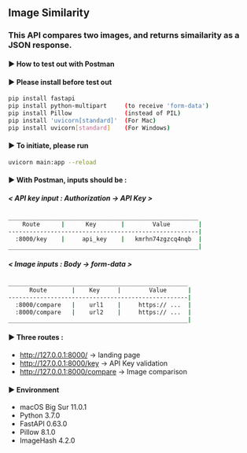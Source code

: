 ## Image Similarity

### This API compares two images, and returns simailarity as a JSON response.

#### ▶ How to test out with Postman




#### ▶  Please install before test out

```bash
pip install fastapi
pip install python-multipart     (to receive 'form-data')
pip install Pillow               (instead of PIL)
pip install 'uvicorn[standard]'  (For Mac)
pip install uvicorn[standard]    (For Windows)
```



#### ▶ To initiate, please run

```bash
uvicorn main:app --reload
```

#### ▶  With Postman, inputs should be :

##### < API key input : Authorization -> API Key >
```bash
______________________________________________________
    Route      |      Key       |        Value        |
------------------------------------------------------|    
  :8000/key    |     api_key    |   kmrhn74zgzcq4nqb  |
______________________________________________________|
```
##### < Image inputs : Body -> form-data >
```bash
___________________________________________________
      Route       |    Key     |        Value      |
---------------------------------------------------|        
  :8000/compare   |    url1    |     https:// ...  |
  :8000/compare   |    url2    |     https:// ...  |
___________________________________________________|  
```


#### ▶  Three routes :

  - http://127.0.0.1:8000/         -> landing page
  - http://127.0.0.1:8000/key      -> API Key validation
  - http://127.0.0.1:8000/compare  -> Image comparison
  
  
#### ▶  Environment

- macOS Big Sur 11.0.1
- Python 3.7.0
- FastAPI 0.63.0
- Pillow 8.1.0
- ImageHash 4.2.0
